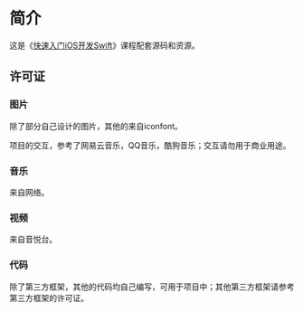 # 简介

这是《[快速入门iOS开发Swift](http://www.ixuea.com/courses/26)》课程配套源码和资源。

## 许可证

### 图片

除了部分自己设计的图片，其他的来自iconfont。

项目的交互，参考了网易云音乐，QQ音乐，酷狗音乐；交互请勿用于商业用途。

### 音乐

来自网络。

### 视频

来自音悦台。

### 代码

除了第三方框架，其他的代码均自己编写，可用于项目中；其他第三方框架请参考第三方框架的许可证。
